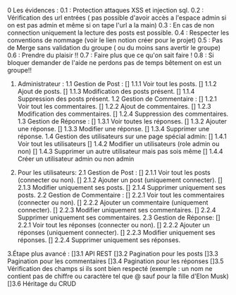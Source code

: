 0 Les évidences :
    0.1 : Protection attaques XSS et injection sql.
    0.2 : Vérification des url entrées ( pas possible d'avoir accès a l'espace admin si on est pas admin et même si on tape l'url a la main)
    0.3 : En cas de non connection uniquement la lecture des posts est possible.
    0.4 : Respecter les conventions de nommage (voir le lien notion créer pour le projet)
    0.5 : Pas de Merge sans validation du groupe ( ou du moins sans avertir le groupe)
    0.6 : Prendre du plaisir !!
    0.7 : Faire plus que ce qu'on sait faire !
    0.8 : Si bloquer demander de l'aide ne perdons pas de temps bêtement on est un groupe!!

1. Administrateur :
   1.1 Gestion de Post :
        [] 1.1.1 Voir tout les posts.
        [] 1.1.2 Ajout de posts.
        [] 1.1.3 Modification des posts présent.
        [] 1.1.4 Suppression des posts présent.
   1.2 Gestion de Commentaire :
        [] 1.2.1 Voir tout les commentaires.
        [] 1.2.2 Ajout de commentaires.
        [] 1.2.3 Modification des commentaires.
        [] 1.2.4 Suppression des commentaires.
   1.3 Gestion de Réponse :
        [] 1.3.1 Voir toutes les réponses.
        [] 1.3.2 Ajouter une réponse.
        [] 1.3.3 Modifier une réponse.
        [] 1.3.4 Supprimer une réponse.
   1.4 Gestion des utilisateurs sur une page spécial admin:
        [] 1.4.1 Voir tout les utilisateurs
        [] 1.4.2 Modifier un utilisateurs (role admin ou non)
        [] 1.4.3 Supprimer un autre utilisateur mais pas sois même
        [] 1.4.4 Créer un utilisateur admin ou non admin

2. Pour les utilisateurs:
    2.1 Gestion de Post :
        [] 2.1.1 Voir tout les posts (connecter ou non).
        [] 2.1.2 Ajouter un post (uniquement connecter).
        [] 2.1.3 Modifier uniquement ses posts.
        [] 2.1.4 Supprimer uniquement ses posts.
    2.2 Gestion de Commentaire :
        [] 2.2.1 Voir tout les commentaires (connecter ou non).
        [] 2.2.2 Ajouter un commentaire (uniquement connecter).
        [] 2.2.3 Modifier uniquement ses commentaires.
        [] 2.2.4 Supprimer uniquement ses commentaires.
    2.3 Gestion de Réponse:
         [] 2.2.1 Voir tout les réponses (connecter ou non).
         [] 2.2.2 Ajouter un réponses (uniquement connecter).
         [] 2.2.3 Modifier uniquement ses réponses.
         [] 2.2.4 Supprimer uniquement ses réponses.

3.Étape plus avancé :
    []3.1 API REST
    []3.2 Pagination pour les posts
    []3.3 Pagination pour les commentaires
    []3.4 Pagination pour les réponses
    []3.5 Vérification des champs si ils sont bien respecté (exemple : un nom ne contient pas de chiffre ou caractère tel que @ sauf pour la fille d'Elon Musk)
    []3.6 Héritage du CRUD